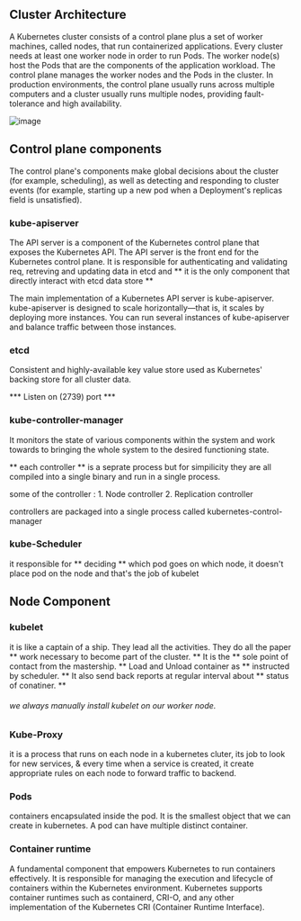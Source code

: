 ## Cluster Architecture
A Kubernetes cluster consists of a control plane plus a set of worker machines, called nodes, that run containerized applications. Every cluster needs at least one worker node in order to run Pods.
The worker node(s) host the Pods that are the components of the application workload. The control plane manages the worker nodes and the Pods in the cluster. In production environments, the control plane usually runs across multiple computers and a cluster usually runs multiple nodes, providing fault-tolerance and high availability.

![image](https://github.com/user-attachments/assets/1e864d6a-4589-492b-a388-c48ac0cec871)

## Control plane components
The control plane's components make global decisions about the cluster (for example, scheduling), as well as detecting and responding to cluster events (for example, starting up a new pod when a Deployment's replicas field is unsatisfied).

### kube-apiserver 
The API server is a component of the Kubernetes control plane that exposes the Kubernetes API. The API server is the front end for the Kubernetes control plane.
It is responsible for authenticating and validating req, retreving and updating data in etcd and ** it is the only component that directly interact with etcd data store **

The main implementation of a Kubernetes API server is kube-apiserver. kube-apiserver is designed to scale horizontally—that is, it scales by deploying more instances. You can run several instances of kube-apiserver and balance traffic between those instances.

### etcd
Consistent and highly-available key value store used as Kubernetes' backing store for all cluster data.

*** Listen on (2739) port ***

### kube-controller-manager
It monitors the state of various components within the system and work towards to bringing the whole system to the desired functioning state.

** each controller ** is a seprate process but for simpilicity they are all compiled into a single binary and run in a single process.

some of the controller : 1. Node controller 2. Replication controller

controllers are packaged into a single process called kubernetes-control-manager

### kube-Scheduler
it responsible for ** deciding ** which pod goes on which node, it doesn't place pod on the node and that's the job of kubelet

## Node Component

### kubelet

it is like a captain of a ship. They lead all the activities. They do all the paper ** work necessary to become part of the cluster. ** It is the ** sole point of contact from the mastership. ** Load and Unload container as ** instructed by scheduler. ** It also send back reports at regular interval about ** status of conatiner. **

###### we always manually install kubelet on our worker node.

### Kube-Proxy
it is a process that runs on each node in a kubernetes cluter, its job to look for new services, & every time when a service is created, it create appropriate rules on each node to forward traffic to backend.

### Pods
containers encapsulated inside the pod. It is the smallest object that we can create in kubernetes. A pod can have multiple distinct container.

### Container runtime
A fundamental component that empowers Kubernetes to run containers effectively. It is responsible for managing the execution and lifecycle of containers within the Kubernetes environment.
Kubernetes supports container runtimes such as containerd, CRI-O, and any other implementation of the Kubernetes CRI (Container Runtime Interface).





